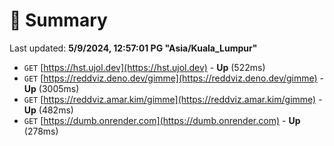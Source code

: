 # 📖 Summary
Last updated: **5/9/2024, 12:57:01 PG "Asia/Kuala_Lumpur"**

- `GET` [https://hst.ujol.dev](https://hst.ujol.dev) - **Up** (522ms)
- `GET` [https://reddviz.deno.dev/gimme](https://reddviz.deno.dev/gimme) - **Up** (3005ms)
- `GET` [https://reddviz.amar.kim/gimme](https://reddviz.amar.kim/gimme) - **Up** (482ms)
- `GET` [https://dumb.onrender.com](https://dumb.onrender.com) - **Up** (278ms)

